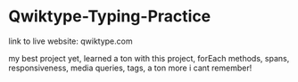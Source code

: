 # Qwiktype-Typing-Practice

link to live website: qwiktype.com

my best project yet, learned a ton with this project, forEach methods, spans,  responsiveness, media queries, <a> tags, a ton more i cant remember!


